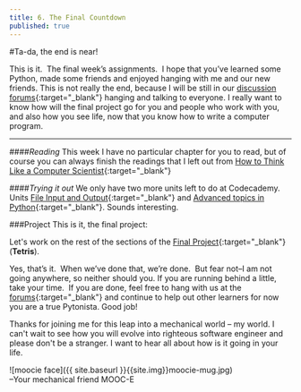 ```yaml
---
title: 6. The Final Countdown
published: true
---
```



#Ta-da, the end is near!

This is it.  The final week’s assignments.  I hope that you’ve learned some Python, made some friends and enjoyed hanging with me and our new friends. 
This is not really the end, because I will be still in our [discussion forums](http://discourse.p2pu.org/c/gentle-introduction-to-python){:target="_blank"} hanging and talking to everyone. I really want to know how will the final project go for you and people who work with you, and also how you see life, now that you know how to write a computer program.

---

####_Reading_
This week I have no particular chapter for you to read, but of course you can always finish the readings that I left out from [How to Think Like a Computer Scientist]( http://www.greenteapress.com/thinkpython/thinkCSpy/html/index.html){:target="_blank"}

####_Trying it out_
We only have two more units left to do at Codecademy. Units [File Input and Output](http://www.codecademy.com/tracks/python){:target="_blank"} and [Advanced topics in Python](http://www.codecademy.com/tracks/python){:target="_blank"}. Sounds interesting.

###Project
This is it, the final project:

Let's work on the rest of the sections of the [Final Project]( http://ocw.mit.edu/courses/electrical-engineering-and-computer-science/6-189-a-gentle-introduction-to-programming-using-python-january-iap-2011/assignments/MIT6_189IAP11_final_proj.pdf){:target="_blank"} (__Tetris__).


Yes, that’s it.  When we’ve done that, we’re done.  But fear not–I am not going anywhere, so neither should you. If you are running behind a little, take your time.  If you are done, feel free to hang with us at the [forums](http://discourse.p2pu.org/c/gentle-introduction-to-python){:target="_blank"} and continue to help out other learners for now you are a true Pytonista. Good job!

Thanks for joining me for this leap into a mechanical world – my world. I can't wait to see how you will evolve into righteous software engineer and please don't be a stranger. I want to hear all about how is it going in your life.

![moocie face]({{ site.baseurl }}{{site.img}}moocie-mug.jpg)  
–Your mechanical friend MOOC-E
